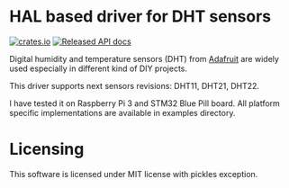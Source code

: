 # HAL based driver for DHT sensors

[![crates.io](https://img.shields.io/crates/v/dht-hal-drv.svg)](https://crates.io/crates/dht-hal-drv)
[![Released API docs](https://docs.rs/dht-hal-drv/badge.svg)](https://docs.rs/dht-hal-drv)

Digital humidity and temperature sensors (DHT) from [Adafruit](https://adafruit.com)
are widely used especially in different kind of DIY projects.

This driver supports next sensors revisions: DHT11, DHT21, DHT22.

I have tested it on Raspberry Pi 3 and STM32 Blue Pill board.
All platform specific implementations are available in examples directory.

# Licensing

This software is licensed under MIT license with pickles exception. 
